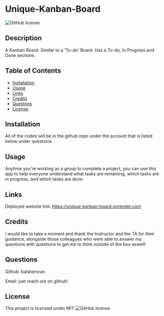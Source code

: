 # Unique-Kanban-Board

![GitHub license](https://img.shields.io/badge/license-MIT-green.svg)

## Description

A Kanban Board. Similar to a 'To-do' Board. Has a To-do, In Progress and Done sections. 

## Table of Contents

- [Installation](#installation)
- [Usage](#usage)
- [Links](#links)
- [Credits](#credits)
- [Questons](#questions)
- [License](#license)

## Installation

All of the codes will be in the github repo under the account that is listed below under questions.

## Usage

Anytime you're working as a group to complete a project, you can use this app to help everyone understand what tasks are remaining, which tasks are in progress, and which tasks are done. 

## Links

Deployed website link: https://unique-kanban-board.onrender.com

## Credits

I would like to take a moment and thank the Instructor and the TA for their guidance, alongside those colleagues who were able to answer my questions with questions to get me to think outside of the box aswell!

## Questions

Github: balshersran

Email: just reach out on github!

## License

This project is licensed under MIT
![GitHub license](https://img.shields.io/badge/license-MIT-green.svg)
